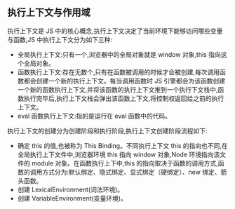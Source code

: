 ## 执行上下文与作用域

执行上下文是 JS 中的核心概念,执行上下文决定了当前环境下能够访问哪些变量与函数,JS 中执行上下文分为如下三种:

- 全局执行上下文:只有一个,浏览器中的全局对象就是 window 对象,this 指向这个全局对象。
- 函数执行上下文:存在无数个,只有在函数被调用的时候才会被创建,每次调用函数都会创建一个新的执行上下文。每当调用函数时 JS 引擎都会为该函数创建一个新的函数执行上下文,并将该函数的执行上下文推到一个执行下文栈中,函数执行完毕后,执行上下文栈会弹出该函数上下文,将控制权返回给之前的执行上下文。
- eval 函数执行上下文:指的是运行在 eval 函数中的代码。

执行上下文的创建分为创建阶段和执行阶段,执行上下文创建阶段流程如下:

- 确定 this 的值,也被称为 This Binding。不同执行上下文 this 的指向也不同,在全局执行上下文件中,浏览器环境 this 指向 window 对象,Node 环境指向该文件的 module 对象。在函数执行上下中,this 的指向取决于函数的调用方式,函数的调用方式分为:默认绑定、隐式绑定、显式绑定（硬绑定）、new 绑定、箭头函数。
- 创建 LexicalEnvironment(词法环境)。
- 创建 VariableEnvironment(变量环境)。
